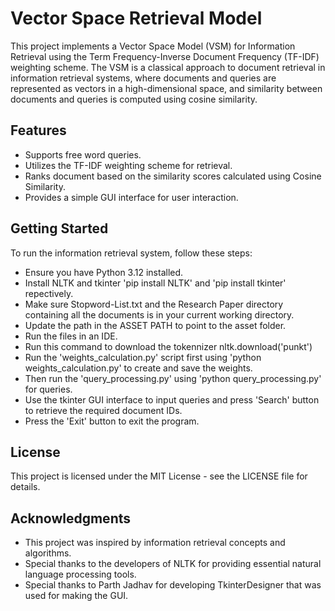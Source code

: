 # Vector Space Retrieval Model
This project implements a Vector Space Model (VSM) for Information Retrieval using the Term Frequency-Inverse Document Frequency (TF-IDF) weighting scheme. The VSM is a classical approach to document retrieval in information retrieval systems, where documents and queries are represented as vectors in a high-dimensional space, and similarity between documents and queries is computed using cosine similarity.

## Features
* Supports free word queries.
* Utilizes the TF-IDF weighting scheme for retrieval.
* Ranks document based on the similarity scores calculated using Cosine Similarity.
* Provides a simple GUI interface for user interaction.

## Getting Started
To run the information retrieval system, follow these steps:

* Ensure you have Python 3.12 installed.
* Install NLTK and tkinter 'pip install NLTK' and 'pip install tkinter' repectively.
* Make sure Stopword-List.txt and the Research Paper directory containing all the documents is in your current working directory.
* Update the path in the ASSET PATH to point to the asset folder.
* Run the files in an IDE.
* Run this command to download the tokennizer nltk.download('punkt')
* Run the 'weights_calculation.py' script first using 'python weights_calculation.py' to create and save the weights.
* Then run the 'query_processing.py' using 'python query_processing.py' for queries.
* Use the tkinter GUI interface to input queries and press 'Search' button to retrieve the required document IDs.
* Press the 'Exit' button to exit the program.

## License
 This project is licensed under the MIT License - see the LICENSE file for details.

## Acknowledgments
* This project was inspired by information retrieval concepts and algorithms.
* Special thanks to the developers of NLTK for providing essential natural language processing tools.
* Special thanks to Parth Jadhav for developing TkinterDesigner that was used for making the GUI.
